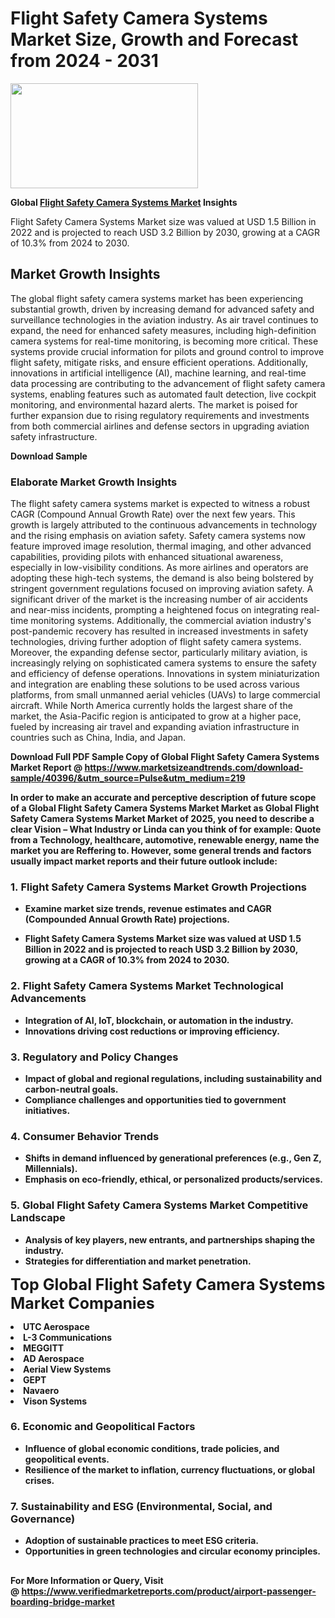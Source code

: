 <H1>Flight Safety Camera Systems Market Size, Growth and Forecast from 2024 - 2031</H1><img class="aligncenter size-medium wp-image-584254" src="https://thirdeyenews.in/wp-content/uploads/2024/09/Global-Market-Research-300x168.jpeg" alt="" width="300" height="168" /><p><strong>Global&nbsp;<a href="https://www.marketsizeandtrends.com/download-sample/40396/&amp;utm_source=Pulse&amp;utm_medium=219">Flight Safety Camera Systems Market</a> Insights</strong></p><p>Flight Safety Camera Systems Market size was valued at USD 1.5 Billion in 2022 and is projected to reach USD 3.2 Billion by 2030, growing at a CAGR of 10.3% from 2024 to 2030.</p><p><h2>Market Growth Insights</h2> The global flight safety camera systems market has been experiencing substantial growth, driven by increasing demand for advanced safety and surveillance technologies in the aviation industry. As air travel continues to expand, the need for enhanced safety measures, including high-definition camera systems for real-time monitoring, is becoming more critical. These systems provide crucial information for pilots and ground control to improve flight safety, mitigate risks, and ensure efficient operations. Additionally, innovations in artificial intelligence (AI), machine learning, and real-time data processing are contributing to the advancement of flight safety camera systems, enabling features such as automated fault detection, live cockpit monitoring, and environmental hazard alerts. The market is poised for further expansion due to rising regulatory requirements and investments from both commercial airlines and defense sectors in upgrading aviation safety infrastructure. <p><strong>Download Sample</strong></p> <h3>Elaborate Market Growth Insights</h3> The flight safety camera systems market is expected to witness a robust CAGR (Compound Annual Growth Rate) over the next few years. This growth is largely attributed to the continuous advancements in technology and the rising emphasis on aviation safety. Safety camera systems now feature improved image resolution, thermal imaging, and other advanced capabilities, providing pilots with enhanced situational awareness, especially in low-visibility conditions. As more airlines and operators are adopting these high-tech systems, the demand is also being bolstered by stringent government regulations focused on improving aviation safety. A significant driver of the market is the increasing number of air accidents and near-miss incidents, prompting a heightened focus on integrating real-time monitoring systems. Additionally, the commercial aviation industry's post-pandemic recovery has resulted in increased investments in safety technologies, driving further adoption of flight safety camera systems. Moreover, the expanding defense sector, particularly military aviation, is increasingly relying on sophisticated camera systems to ensure the safety and efficiency of defense operations. Innovations in system miniaturization and integration are enabling these solutions to be used across various platforms, from small unmanned aerial vehicles (UAVs) to large commercial aircraft. While North America currently holds the largest share of the market, the Asia-Pacific region is anticipated to grow at a higher pace, fueled by increasing air travel and expanding aviation infrastructure in countries such as China, India, and Japan. <p><strong></p><p><span class=""><strong>Download Full PDF Sample Copy of Global Flight Safety Camera Systems Market Report</strong> @ <a href="https://www.marketsizeandtrends.com/download-sample/40396/&amp;utm_source=Pulse&amp;utm_medium=219" target="_blank">https://www.marketsizeandtrends.com/download-sample/40396/&amp;utm_source=Pulse&amp;utm_medium=219</a></span></p><p>In order to make an accurate and perceptive description of future scope of a Global&nbsp;Flight Safety Camera Systems Market Market as Global&nbsp;Flight Safety Camera Systems Market Market of 2025, you need to describe a clear Vision &ndash; What Industry or Linda can you think of for example: Quote from a Technology, healthcare, automotive, renewable energy, name the market you are Reffering to. However, some general trends and factors usually impact market reports and their future outlook include:</p><h3>1.&nbsp;<strong>Flight Safety Camera Systems Market Growth Projections</strong></h3><ul><li>Examine market size trends, revenue estimates and CAGR (Compounded Annual Growth Rate) projections.</li><li><p>Flight Safety Camera Systems Market size was valued at USD 1.5 Billion in 2022 and is projected to reach USD 3.2 Billion by 2030, growing at a CAGR of 10.3% from 2024 to 2030.</p></li></ul><h3>2.&nbsp;<strong>Flight Safety Camera Systems Market Technological Advancements</strong></h3><ul><li>Integration of AI, IoT, blockchain, or automation in the industry.</li><li>Innovations driving cost reductions or improving efficiency.</li></ul><h3>3.&nbsp;<strong>Regulatory and Policy Changes</strong></h3><ul><li>Impact of global and regional regulations, including sustainability and carbon-neutral goals.</li><li>Compliance challenges and opportunities tied to government initiatives.</li></ul><h3>4.&nbsp;<strong>Consumer Behavior Trends</strong></h3><ul><li>Shifts in demand influenced by generational preferences (e.g., Gen Z, Millennials).</li><li>Emphasis on eco-friendly, ethical, or personalized products/services.</li></ul><h3>5.&nbsp;<strong>Global Flight Safety Camera Systems Market Competitive Landscape</strong></h3><ul><li>Analysis of key players, new entrants, and partnerships shaping the industry.</li><li>Strategies for differentiation and market penetration.</li></ul><p data-pm-slice="1 1 []"><span style="color: inherit; font-family: inherit; font-size: 25px;">Top Global Flight Safety Camera Systems Market Companies</span></p><div class="" data-test-id=""><p><li>UTC Aerospace</li><li> L-3 Communications</li><li> MEGGITT</li><li> AD Aerospace</li><li> Aerial View Systems</li><li> GEPT</li><li> Navaero</li><li> Vison Systems</li></p></div><h3>6.&nbsp;<strong>Economic and Geopolitical Factors</strong></h3><ul><li>Influence of global economic conditions, trade policies, and geopolitical events.</li><li>Resilience of the market to inflation, currency fluctuations, or global crises.</li></ul><h3>7.&nbsp;<strong>Sustainability and ESG (Environmental, Social, and Governance)</strong></h3><ul><li>Adoption of sustainable practices to meet ESG criteria.</li><li>Opportunities in green technologies and circular economy principles.</li></ul><h2><strong style="font-size: 14px;">For More Information or Query, Visit @&nbsp;</strong><a style="background-color: #ffffff; font-size: 14px;" href="https://www.marketsizeandtrends.com/report/flight-safety-camera-systems-market/" target="_blank">https://www.verifiedmarketreports.com/product/airport-passenger-boarding-bridge-market</a></h2>
